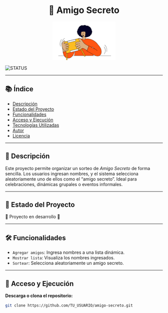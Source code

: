 <h1 align="center">🎁 Amigo Secreto</h1>

<p align="center">
  <img src="assets/amigo-secreto.png" alt="Imagen representativa de amigo secreto" width="200"/>
</p>

![STATUS](https://img.shields.io/badge/STATUS-En%20Desarrollo-green)

---

## 📚 Índice

- [Descripción](#descripción)
- [Estado del Proyecto](#estado-del-proyecto)
- [Funcionalidades](#funcionalidades)
- [Acceso y Ejecución](#acceso-y-ejecución)
- [Tecnologías Utilizadas](#tecnologías-utilizadas)
- [Autor](#autor)
- [Licencia](#licencia)

---

## 📝 Descripción

Este proyecto permite organizar un sorteo de _Amigo Secreto_ de forma sencilla. Los usuarios ingresan nombres, y el sistema selecciona aleatoriamente uno de ellos como el “amigo secreto”. Ideal para celebraciones, dinámicas grupales o eventos informales.

---

## 🚧 Estado del Proyecto

🚧 Proyecto en desarrollo 🚧

---

## 🛠️ Funcionalidades

- `Agregar amigos`: Ingresa nombres a una lista dinámica.
- `Mostrar lista`: Visualiza los nombres ingresados.
- `Sortear`: Selecciona aleatoriamente un amigo secreto.

---

## 📁 Acceso y Ejecución

**Descarga o clona el repositorio:**

```bash
git clone https://github.com/TU_USUARIO/amigo-secreto.git
```
